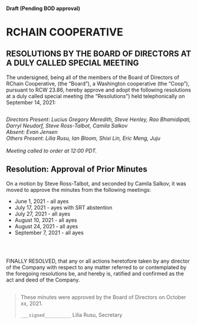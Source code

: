 #### Draft (Pending BOD approval)
<!--Markdown rendering of [2021/09-14/20210914-DocuSign.pdf](/2021/09-14/20210914-DocuSign.pdf)-->

##

# RCHAIN COOPERATIVE

## RESOLUTIONS BY THE BOARD OF DIRECTORS AT A DULY CALLED SPECIAL MEETING
The undersigned, being all of the members of the Board of Directors of RChain Cooperative, (the “Board”), a Washington cooperative (the “Coop”), pursuant to RCW 23.86, hereby approve and adopt the following resolutions at a duly called special meeting (the “Resolutions”) held telephonically on September 14, 2021:

##

*Directors Present: Lucius Gregory Meredith, Steve Henley,  Rao Bhamidipati, Darryl Neudorf, Steve Ross-Talbot, Camila Salkov* \
*Absent: Evan Jensen* \
*Others Present:  Lilia Rusu, Ian Bloom, Shixi Lin, Eric Meng, Juju* \
\
*Meeting called to order at 12:00 PDT.*

##

## Resolution: Approval of Prior Minutes
On a motion by Steve Ross-Talbot, and seconded by Camila Salkov, it was moved to approve the minutes from the following meetings:

- June 1, 2021 - all ayes
- July 17, 2021 - ayes with SRT abstention
- July 27, 2021 - all ayes
- August 10, 2021 - all ayes
- August 24, 2021 - all ayes
- September 7, 2021 - all ayes

<br>

##

FINALLY RESOLVED, that any or all actions heretofore taken by any director of the Company with respect to any matter referred to or contemplated by the foregoing resolutions be, and hereby is, ratified and confirmed as the act and deed of the Company.

##

>These minutes were approved by the Board of Directors on October xx, 2021.
>
> `___signed__________`
> Lilia Rusu, Secretary

